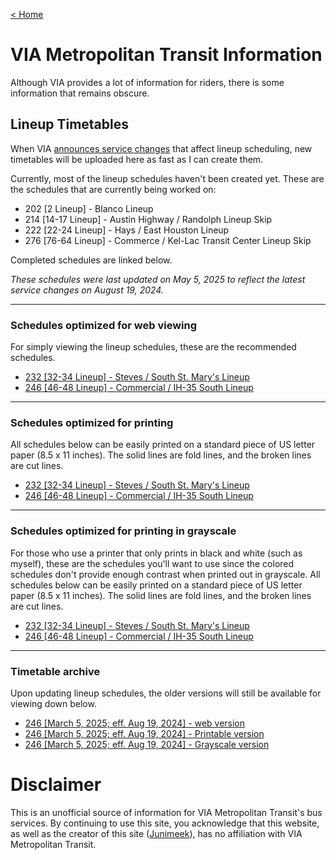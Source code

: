 <head>
    <link rel="icon" href="../resources/favicon.ico" type="image/vnd.microsoft.icon">
</head>

<a href = "../">< Home</a>

# VIA Metropolitan Transit Information
<p>
    Although VIA provides a lot of information for riders, there is some information that remains obscure.
</p>

## Lineup Timetables
<p>
    When VIA <a target="_blank" href="https://viainfo.net/servicechanges">announces service changes</a> that affect lineup scheduling, new timetables will be uploaded here as fast as I can create them.
</p>
<p>
    Currently, most of the lineup schedules haven't been created yet. These are the schedules that are currently being worked on:
</p>

- 202 [2 Lineup] - Blanco Lineup
- 214 [14-17 Lineup] - Austin Highway / Randolph Lineup Skip
- 222 [22-24 Lineup] - Hays / East Houston Lineup
- 276 [76-64 Lineup] - Commerce / Kel-Lac Transit Center Lineup Skip

<p>
    Completed schedules are linked below.
</p>

<p>
    <em>These schedules were last updated on May 5, 2025 to reflect the latest service changes on August 19, 2024.</em>
</p>

<hr/>

### Schedules optimized for web viewing
<p>
    For simply viewing the lineup schedules, these are the recommended schedules.
</p>

- <a target="_blank" href="../documents/2025/05/Schedule232.pdf">232 [32-34 Lineup] - Steves / South St. Mary's Lineup</a>
- <a target="_blank" href="../documents/2025/05/Schedule246.pdf">246 [46-48 Lineup] - Commercial / IH-35 South Lineup</a>

<hr/>

### Schedules optimized for printing
<p>
    All schedules below can be easily printed on a standard piece of US letter paper (8.5 x 11 inches). The solid lines are fold lines, and the broken lines are cut lines.
</p>

- <a target="_blank" href="../documents/2025/05/Schedule232Printable.pdf">232 [32-34 Lineup] - Steves / South St. Mary's Lineup</a>
- <a target="_blank" href="../documents/2025/05/Schedule246Printable.pdf">246 [46-48 Lineup] - Commercial / IH-35 South Lineup</a>

<hr/>

### Schedules optimized for printing in grayscale
<p>
    For those who use a printer that only prints in black and white (such as myself), these are the schedules you'll want to use since the colored schedules don't provide enough contrast when printed out in grayscale. All schedules below can be easily printed on a standard piece of US letter paper (8.5 x 11 inches). The solid lines are fold lines, and the broken lines are cut lines.
</p>

- <a target="_blank" href="../documents/2025/05/Schedule232Grayscale.pdf">232 [32-34 Lineup] - Steves / South St. Mary's Lineup</a>
- <a target="_blank" href="../documents/2025/05/Schedule246Grayscale.pdf">246 [46-48 Lineup] - Commercial / IH-35 South Lineup</a>

<hr/>

### Timetable archive
<p>
    Upon updating lineup schedules, the older versions will still be available for viewing down below.
</p>

- <a target="_blank" href="../documents/2025/05/v1_Schedule246Web.pdf">246 [March 5, 2025; eff. Aug 19, 2024] - web version</a>
- <a target="_blank" href="../documents/2025/05/v1_Schedule246Printable.pdf">246 [March 5, 2025; eff. Aug 19, 2024] - Printable version</a>
- <a target="_blank" href="../documents/2025/05/v1_Schedule246Grayscale.pdf">246 [March 5, 2025; eff. Aug 19, 2024] - Grayscale version</a>

# Disclaimer
This is an unofficial source of information for VIA Metropolitan Transit's bus services. By continuing to use this site, you acknowledge that this website, as well as the creator of this site (<a target="_blank" href="https://twitter.com/junimeek39">Junimeek</a>), has no affiliation with VIA Metropolitan Transit.
